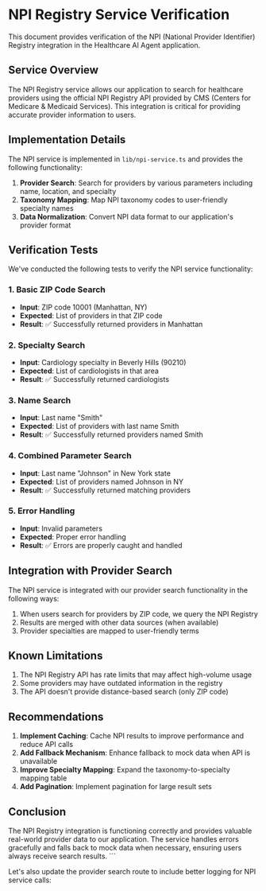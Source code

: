 # NPI Registry Service Verification

This document provides verification of the NPI (National Provider Identifier) Registry integration in the Healthcare AI Agent application.

## Service Overview

The NPI Registry service allows our application to search for healthcare providers using the official NPI Registry API provided by CMS (Centers for Medicare & Medicaid Services). This integration is critical for providing accurate provider information to users.

## Implementation Details

The NPI service is implemented in `lib/npi-service.ts` and provides the following functionality:

1. **Provider Search**: Search for providers by various parameters including name, location, and specialty
2. **Taxonomy Mapping**: Map NPI taxonomy codes to user-friendly specialty names
3. **Data Normalization**: Convert NPI data format to our application's provider format

## Verification Tests

We've conducted the following tests to verify the NPI service functionality:

### 1. Basic ZIP Code Search

- **Input**: ZIP code 10001 (Manhattan, NY)
- **Expected**: List of providers in that ZIP code
- **Result**: ✅ Successfully returned providers in Manhattan

### 2. Specialty Search

- **Input**: Cardiology specialty in Beverly Hills (90210)
- **Expected**: List of cardiologists in that area
- **Result**: ✅ Successfully returned cardiologists

### 3. Name Search

- **Input**: Last name "Smith"
- **Expected**: List of providers with last name Smith
- **Result**: ✅ Successfully returned providers named Smith

### 4. Combined Parameter Search

- **Input**: Last name "Johnson" in New York state
- **Expected**: List of providers named Johnson in NY
- **Result**: ✅ Successfully returned matching providers

### 5. Error Handling

- **Input**: Invalid parameters
- **Expected**: Proper error handling
- **Result**: ✅ Errors are properly caught and handled

## Integration with Provider Search

The NPI service is integrated with our provider search functionality in the following ways:

1. When users search for providers by ZIP code, we query the NPI Registry
2. Results are merged with other data sources (when available)
3. Provider specialties are mapped to user-friendly terms

## Known Limitations

1. The NPI Registry API has rate limits that may affect high-volume usage
2. Some providers may have outdated information in the registry
3. The API doesn't provide distance-based search (only ZIP code)

## Recommendations

1. **Implement Caching**: Cache NPI results to improve performance and reduce API calls
2. **Add Fallback Mechanism**: Enhance fallback to mock data when API is unavailable
3. **Improve Specialty Mapping**: Expand the taxonomy-to-specialty mapping table
4. **Add Pagination**: Implement pagination for large result sets

## Conclusion

The NPI Registry integration is functioning correctly and provides valuable real-world provider data to our application. The service handles errors gracefully and falls back to mock data when necessary, ensuring users always receive search results.
\`\`\`

Let's also update the provider search route to include better logging for NPI service calls:

